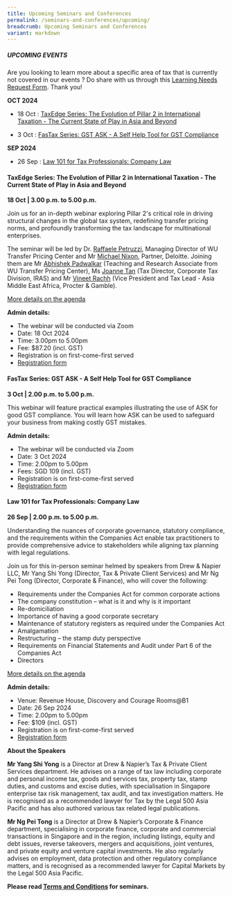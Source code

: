 ```yaml
---
title: Upcoming Seminars and Conferences
permalink: /seminars-and-conferences/upcoming/
breadcrumb: Upcoming Seminars and Conferences
variant: markdown
---
```

##### **UPCOMING EVENTS**
Are you looking to learn more about a specific area of tax that is currently not covered in our events ? 
Do share with us through this [Learning Needs Request Form](https://form.gov.sg/5d2c51283703d80011e52615). Thank you!

**OCT 2024**
* 18 Oct : [TaxEdge Series: The Evolution of Pillar 2 in International Taxation -
The Current State of Play in Asia and Beyond](#18oct-ta-id)

* 3 Oct : [FasTax Series: GST ASK - A Self Help Tool for GST Compliance](#3oct-ta-id)

**SEP 2024**
* 26 Sep : [Law 101 for Tax Professionals: Company Law](#26sep-ta-id)


<a id="18oct-ta-id"></a>
#### **TaxEdge Series: The Evolution of Pillar 2 in International Taxation - The Current State of Play in Asia and Beyond**<br>
**18 Oct | 3.00 p.m. to 5.00 p.m.**

Join us for an in-depth webinar exploring Pillar 2's critical role in driving structural changes in the global tax system, redefining transfer pricing norms, and profoundly transforming the tax landscape for multinational enterprises.

The seminar will be led by Dr. [Raffaele Petruzzi](https://www.linkedin.com/in/raffaelepetruzzi/), Managing Director of WU Transfer Pricing Center and Mr [Michael Nixon](https://www.linkedin.com/in/michael-nixon-911b05a/), Partner, Deloitte. Joining them are Mr [Abhishek Padwalkar](https://www.linkedin.com/in/abhishek-padwalkar-54a97ab6/) (Teaching and Research Associate from WU Transfer Pricing Center), Ms [Joanne Tan](https://www.linkedin.com/in/joanne-tan-1994a3298/) (Tax Director, Corporate Tax Division, IRAS) and Mr [Vineet Rachh](https://www.linkedin.com/in/vineet-rachh-08037616b/) (Vice President and Tax Lead - Asia Middle East Africa, Procter &amp; Gamble).

[More details on the agenda](Pillar_2_Webinar_18_Oct_24_Updated_17_Sep)

**Admin details:**
*   The webinar will be conducted via Zoom
*   Date: 18 Oct 2024
*   Time: 3.00pm to 5.00pm
*   Fee: $87.20 (incl. GST)
*   Registration is on first-come-first served
* [Registration form](https://form.gov.sg/66e96b40ec1853bdbbb242d0)


<a id="3oct-ta-id"></a>
#### **FasTax Series: GST ASK - A Self Help Tool for GST Compliance**<br>
**3 Oct | 2.00 p.m. to 5.00 p.m.**

This webinar will feature practical examples illustrating the use of ASK for good GST compliance. You will learn how ASK can be used to safeguard your business from making costly GST mistakes.

**Admin details:**

* The webinar will be conducted via Zoom
* Date: 3 Oct 2024
* Time: 2.00pm to 5.00pm
* Fees: SGD 109 (incl. GST)
* Registration is on first-come-first served
* [Registration form](https://form.gov.sg/66e953180600a84ba779c1fb)


<a id="26sep-ta-id"></a>
#### **Law 101 for Tax Professionals: Company Law**<br>
**26 Sep | 2.00 p.m. to 5.00 p.m.**

Understanding the nuances of corporate governance, statutory compliance, and the requirements within the Companies Act enable tax practitioners to provide comprehensive advice to stakeholders while aligning tax planning with legal regulations.

Join us for this in-person seminar helmed by speakers from Drew &amp; Napier LLC, Mr Yang Shi Yong (Director, Tax &amp; Private Client Services) and Mr Ng Pei Tong (Director, Corporate &amp; Finance), who will cover the following:

* Requirements under the Companies Act for common corporate actions
* The company constitution – what is it and why is it important
* Re-domiciliation
* Importance of having a good corporate secretary
* Maintenance of statutory registers as required under the Companies Act
* Amalgamation
* Restructuring – the stamp duty perspective
* Requirements on Financial Statements and Audit under Part 6 of the Companies Act
* Directors

[More details on the agenda](/files/company_law_flyer_agenda_website__1_.pdf)

**Admin details:**
*   Venue: Revenue House, Discovery and Courage Rooms@B1
*   Date: 26 Sep 2024
*   Time: 2.00pm to 5.00pm
*   Fee: $109 (incl. GST)
*   Registration is on first-come-first served
* [Registration form](https://form.gov.sg/66a8a003abc641fb79c2cc55)

**About the Speakers**

**Mr Yang Shi Yong** is a Director at Drew &amp; Napier’s Tax &amp; Private Client Services department. He advises on a range of tax law including corporate and personal income tax, goods and services tax, property tax, stamp duties, and customs and excise duties, with specialisation in Singapore enterprise tax risk management, tax audit, and tax investigation matters. He is recognised as a recommended lawyer for Tax by the Legal 500 Asia Pacific and has also authored various tax related legal publications.

**Mr Ng Pei Tong** is a Director at Drew &amp; Napier’s Corporate &amp; Finance department, specialising in corporate finance, corporate and commercial transactions in Singapore and in the region, including listings, equity and debt issues, reverse takeovers, mergers and acquisitions, joint ventures, and private equity and venture capital investments. He also regularly advises on employment, data protection and other regulatory compliance matters, and is recognised as a recommended lawyer for Capital Markets by the Legal 500 Asia Pacific.


**Please read [Terms and Conditions](https://production-iras-tax-academy.netlify.com/executive-tax-programmes/terms-and-conditions/) for seminars.**